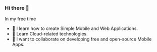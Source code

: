 ### Hi there 👋

In my free time
- 🔭 I learn how to create Simple Mobile and Web Applications.
- 🌱 Learn Cloud-related technologies.
- 👯 I want to collaborate on developing free and open-source Mobile Apps.
<!--
**amitrke/amitrke** is a ✨ _special_ ✨ repository because its `README.md` (this file) appears on your GitHub profile.

Here are some ideas to get you started:

- 🔭 I’m currently working on ...
- 🌱 I’m currently learning ...
- 👯 I’m looking to collaborate on ...
- 🤔 I’m looking for help with ...
- 💬 Ask me about ...
- 📫 How to reach me: ...
- 😄 Pronouns: ...
- ⚡ Fun fact: ...
-->
